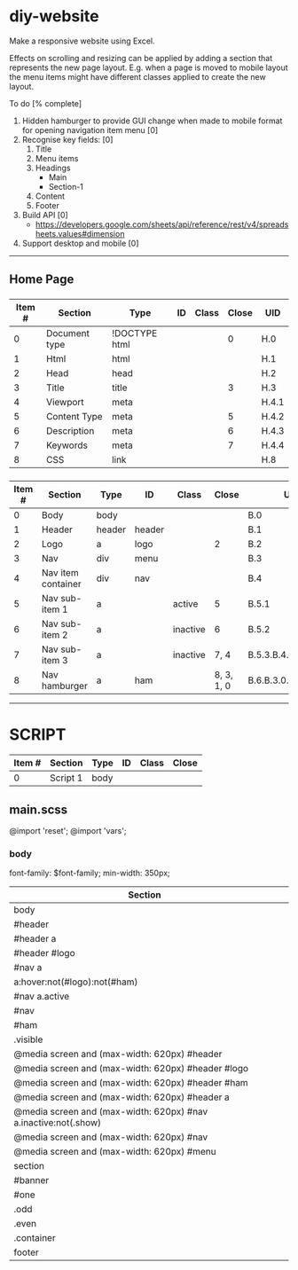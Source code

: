 # diy-website

Make a responsive website using Excel.

Effects on scrolling and resizing can be applied by adding a section that represents the new page layout. E.g. when a page is moved to mobile layout the menu items might have different classes applied to create the new layout.

To do [% complete]

1. Hidden hamburger to provide GUI change when made to mobile format for opening navigation item menu [0]
1. Recognise key fields: [0]
   1. Title
   1. Menu items
   1. Headings
      - Main
      - Section-1
   1. Content
   1. Footer
1. Build API [0]
   - https://developers.google.com/sheets/api/reference/rest/v4/spreadsheets.values#dimension
1. Support desktop and mobile [0]

---

## Home Page

### <HEAD>

| Item # | Section       | Type          | ID  | Class | Close | UID   |
| ------ | ------------- | ------------- | --- | ----- | ----- | ----- |
| 0      | Document type | !DOCTYPE html |     |       | 0     | H.0   |
| 1      | Html          | html          |     |       |       | H.1   |
| 2      | Head          | head          |     |       |       | H.2   |
| 3      | Title         | title         |     |       | 3     | H.3   |
| 4      | Viewport      | meta          |     |       |       | H.4.1 |
| 5      | Content Type  | meta          |     |       | 5     | H.4.2 |
| 6      | Description   | meta          |     |       | 6     | H.4.3 |
| 7      | Keywords      | meta          |     |       | 7     | H.4.4 |
| 8      | CSS           | link          |     |       |       | H.8   |

### <BODY>

| Item # | Section            | Type   | ID     | Class    | Close      | UID                   |
| ------ | ------------------ | ------ | ------ | -------- | ---------- | --------------------- |
| 0      | Body               | body   |        |          |            | B.0                   |
| 1      | Header             | header | header |          |            | B.1                   |
| 2      | Logo               | a      | logo   |          | 2          | B.2                   |
| 3      | Nav                | div    | menu   |          |            | B.3                   |
| 4      | Nav item container | div    | nav    |          |            | B.4                   |
| 5      | Nav sub-item 1     | a      |        | active   | 5          | B.5.1                 |
| 6      | Nav sub-item 2     | a      |        | inactive | 6          | B.5.2                 |
| 7      | Nav sub-item 3     | a      |        | inactive | 7, 4       | B.5.3.B.4.0           |
| 8      | Nav hamburger      | a      | ham    |          | 8, 3, 1, 0 | B.6.B.3.0.B.1.0.B.0.0 |

---

# SCRIPT

| Item # | Section  | Type | ID  | Class | Close |
| ------ | -------- | ---- | --- | ----- | ----- |
| 0      | Script 1 | body |     |       |       |

## main.scss

@import 'reset';
@import 'vars';

### body

font-family: \$font-family;
min-width: 350px;

| Section                                                         |     |
| --------------------------------------------------------------- | --- |
| body                                                            |     |
| #header                                                         |     |
| #header a                                                       |     |
| #header #logo                                                   |     |
| #nav a                                                          |     |
| a:hover:not(#logo):not(#ham)                                    |     |
| #nav a.active                                                   |     |
| #nav                                                            |     |
| #ham                                                            |     |
| .visible                                                        |     |
| @media screen and (max-width: 620px) #header                    |     |
| @media screen and (max-width: 620px) #header #logo              |     |
| @media screen and (max-width: 620px) #header #ham               |     |
| @media screen and (max-width: 620px) #header a                  |     |
| @media screen and (max-width: 620px) #nav a.inactive:not(.show) |     |
| @media screen and (max-width: 620px) #nav                       |     |
| @media screen and (max-width: 620px) #menu                      |     |
| section                                                         |     |
| #banner                                                         |     |
| #one                                                            |     |
| .odd                                                            |     |
| .even                                                           |     |
| .container                                                      |     |
| footer                                                          |     |
